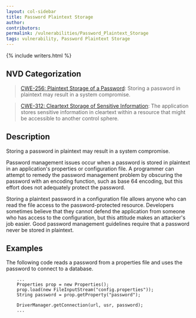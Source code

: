 ```yaml
---
layout: col-sidebar
title: Password Plaintext Storage
author:
contributors:
permalink: /vulnerabilities/Password_Plaintext_Storage
tags: vulnerability, Password Plaintext Storage
---
```


{% include writers.html %}

## NVD Categorization

> [CWE-256: Plaintext Storage of a Password](https://cwe.mitre.org/data/definitions/256.html): Storing a password in plaintext may result in a system compromise.

> [CWE-312: Cleartext Storage of Sensitive Information](https://cwe.mitre.org/data/definitions/312.html): The application stores sensitive information in cleartext within a resource that might be accessible to another control sphere.

## Description

Storing a password in plaintext may result in a system compromise.

Password management issues occur when a password is stored in plaintext
in an application's properties or configuration file. A programmer can
attempt to remedy the password management problem by obscuring the
password with an encoding function, such as base 64 encoding, but this
effort does not adequately protect the password.

Storing a plaintext password in a configuration file allows anyone who
can read the file access to the password-protected resource. Developers
sometimes believe that they cannot defend the application from someone
who has access to the configuration, but this attitude makes an
attacker's job easier. Good password management guidelines require that
a password never be stored in plaintext.

## Examples

The following code reads a password from a properties file and uses the
password to connect to a database.

```
    ...
    Properties prop = new Properties();
    prop.load(new FileInputStream("config.properties"));
    String password = prop.getProperty("password");

    DriverManager.getConnection(url, usr, password);
    ...
```
